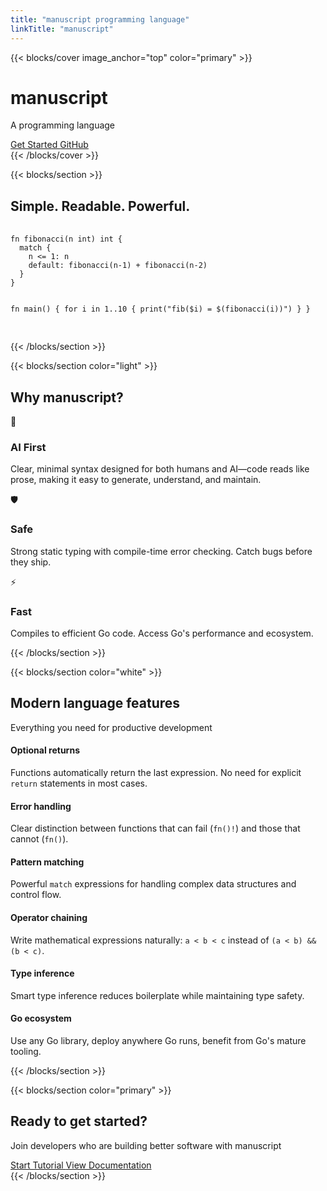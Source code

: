 ```yaml
---
title: "manuscript programming language"
linkTitle: "manuscript"
---
```


{{< blocks/cover image_anchor="top" color="primary" >}}
<div class="col-12">
  <div class="hero-content">
    <h1 class="display-1 hero-title">manuscript</h1>
    <p class="lead hero-subtitle">A programming language</p>
    <div class="hero-buttons mt-5">
      <a class="btn btn-primary btn-lg me-3 gradient-btn" href="/docs/">
        <i class="fas fa-rocket me-2"></i>Get Started
      </a>
      <a class="btn btn-outline-light btn-lg github-btn" href="https://github.com/manuscript-lang/manuscript">
        <i class="fab fa-github me-2"></i>GitHub
      </a>
    </div>
  </div>
</div>
{{< /blocks/cover >}}

{{< blocks/section >}}
<div class="container">
  <div class="row justify-content-center">
    <div class="col-lg-10 col-xl-8">
      <div class="example-section text-center">
        <h2 class="display-4 mb-4">Simple. Readable. Powerful.</h2>
        <pre tabindex="0">
          <code class="lanaguage-ts" data-lang="ts">
fn fibonacci(n int) int {
  match {
    n <= 1: n
    default: fibonacci(n-1) + fibonacci(n-2)
  }
}

fn main() {
  for i in 1..10 {
    print("fib($i) = $(fibonacci(i))")
  }
}
          </code>
        </pre>
      </div>
    </div>
  </div>
</div>
{{< /blocks/section >}}

{{< blocks/section color="light" >}}
<div class="container">
  <div class="row text-center mb-5">
    <div class="col-12">
      <h2 class="display-4 section-title">Why manuscript?</h2>
    </div>
  </div>
  <div class="row features-grid">
    <div class="col-md-4 mb-4">
      <div class="feature-card h-100">
        <div class="feature-icon-container">
          <div class="feature-icon">📖</div>
        </div>
        <div class="card-body text-center">
          <h3 class="card-title">AI First</h3>
          <p class="card-text">Clear, minimal syntax designed for both humans and AI—code reads like prose, making it easy to generate, understand, and maintain.</p>
        </div>
      </div>
    </div>
    <div class="col-md-4 mb-4">
      <div class="feature-card h-100">
        <div class="feature-icon-container">
          <div class="feature-icon">🛡️</div>
        </div>
        <div class="card-body text-center">
          <h3 class="card-title">Safe</h3>
          <p class="card-text">Strong static typing with compile-time error checking. Catch bugs before they ship.</p>
        </div>
      </div>
    </div>
    <div class="col-md-4 mb-4">
      <div class="feature-card h-100">
        <div class="feature-icon-container">
          <div class="feature-icon">⚡</div>
        </div>
        <div class="card-body text-center">
          <h3 class="card-title">Fast</h3>
          <p class="card-text">Compiles to efficient Go code. Access Go's performance and ecosystem.</p>
        </div>
      </div>
    </div>
  </div>
</div>
{{< /blocks/section >}}

{{< blocks/section color="white" >}}
<div class="container">
  <div class="row justify-content-center">
    <div class="col-lg-10">
      <div class="features-detailed">
        <div class="text-center mb-5">
          <h2 class="display-4 section-title">Modern language features</h2>
          <p class="lead text-muted">Everything you need for productive development</p>
        </div>
        <div class="row">
          <div class="col-lg-6 mb-4">
            <div class="feature-item">
              <div class="feature-header">
                <div class="feature-bullet"></div>
                <h4>Optional returns</h4>
              </div>
              <p>Functions automatically return the last expression. No need for explicit <code>return</code> statements in most cases.</p>
            </div>
            <div class="feature-item">
              <div class="feature-header">
                <div class="feature-bullet"></div>
                <h4>Error handling</h4>
              </div>
              <p>Clear distinction between functions that can fail (<code>fn()!</code>) and those that cannot (<code>fn()</code>).</p>
            </div>
            <div class="feature-item">
              <div class="feature-header">
                <div class="feature-bullet"></div>
                <h4>Pattern matching</h4>
              </div>
              <p>Powerful <code>match</code> expressions for handling complex data structures and control flow.</p>
            </div>
          </div>
          <div class="col-lg-6 mb-4">
            <div class="feature-item">
              <div class="feature-header">
                <div class="feature-bullet"></div>
                <h4>Operator chaining</h4>
              </div>
              <p>Write mathematical expressions naturally: <code>a &lt; b &lt; c</code> instead of <code>(a &lt; b) && (b &lt; c)</code>.</p>
            </div>
            <div class="feature-item">
              <div class="feature-header">
                <div class="feature-bullet"></div>
                <h4>Type inference</h4>
              </div>
              <p>Smart type inference reduces boilerplate while maintaining type safety.</p>
            </div>
            <div class="feature-item">
              <div class="feature-header">
                <div class="feature-bullet"></div>
                <h4>Go ecosystem</h4>
              </div>
              <p>Use any Go library, deploy anywhere Go runs, benefit from Go's mature tooling.</p>
            </div>
          </div>
        </div>
      </div>
    </div>
  </div>
</div>
{{< /blocks/section >}}

{{< blocks/section color="primary" >}}
<div class="container text-center">
  <div class="row justify-content-center">
    <div class="col-lg-8">
      <div class="cta-content">
        <h2 class="display-4 cta-title text-white">Ready to get started?</h2>
        <p class="lead cta-subtitle text-white-50 mb-5">Join developers who are building better software with manuscript</p>
        <div class="cta-buttons">
          <a class="btn btn-light btn-lg me-3 cta-primary-btn" href="/docs/getting-started/">
            <i class="fas fa-play me-2"></i>Start Tutorial
          </a>
          <a class="btn btn-outline-light btn-lg cta-secondary-btn" href="/docs/">
            <i class="fas fa-book me-2"></i>View Documentation
          </a>
        </div>
      </div>
    </div>
  </div>
</div>
{{< /blocks/section >}} 